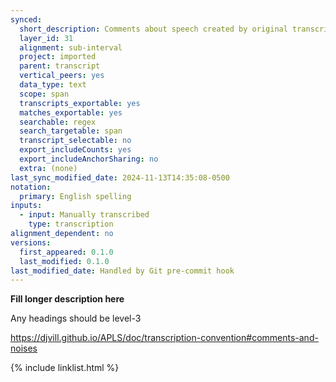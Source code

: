 ```yaml
---
synced:
  short_description: Comments about speech created by original transcribers
  layer_id: 31
  alignment: sub-interval
  project: imported
  parent: transcript
  vertical_peers: yes
  data_type: text
  scope: span
  transcripts_exportable: yes
  matches_exportable: yes
  searchable: regex
  search_targetable: span
  transcript_selectable: no
  export_includeCounts: yes
  export_includeAnchorSharing: no
  extra: (none)
last_sync_modified_date: 2024-11-13T14:35:08-0500
notation:
  primary: English spelling
inputs:
  - input: Manually transcribed
    type: transcription
alignment_dependent: no
versions:
  first_appeared: 0.1.0
  last_modified: 0.1.0
last_modified_date: Handled by Git pre-commit hook
---
```


**Fill longer description here**

Any headings should be level-3

https://djvill.github.io/APLS/doc/transcription-convention#comments-and-noises

{% include linklist.html %}
